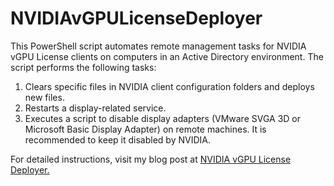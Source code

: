 # NVIDIAvGPULicenseDeployer
This PowerShell script automates remote management tasks for NVIDIA vGPU License clients on computers in an Active Directory environment. The script performs the following tasks:

1. Clears specific files in NVIDIA client configuration folders and deploys new files.
2. Restarts a display-related service.
3. Executes a script to disable display adapters (VMware SVGA 3D or Microsoft Basic Display Adapter) on remote machines.
It is recommended to keep it disabled by NVIDIA.

For detailed instructions, visit my blog post at [NVIDIA vGPU License Deployer.](https://www.hasanaltin.com/nvidia-vgpu-license-deployer/) 
